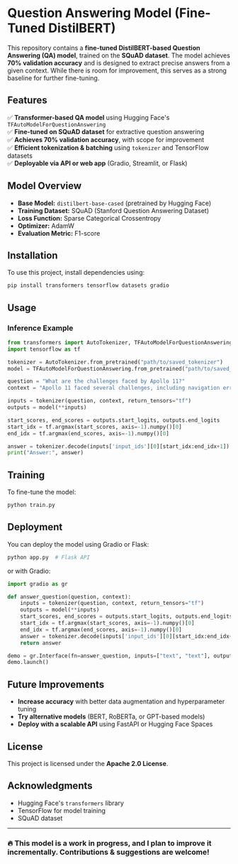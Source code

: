 # Question Answering Model (Fine-Tuned DistilBERT)

This repository contains a **fine-tuned DistilBERT-based Question Answering (QA) model**, trained on the **SQuAD dataset**. The model achieves **70% validation accuracy** and is designed to extract precise answers from a given context. While there is room for improvement, this serves as a strong baseline for further fine-tuning.

## Features
✅ **Transformer-based QA model** using Hugging Face's `TFAutoModelForQuestionAnswering`  
✅ **Fine-tuned on SQuAD dataset** for extractive question answering  
✅ **Achieves 70% validation accuracy**, with scope for improvement  
✅ **Efficient tokenization & batching** using `tokenizer` and TensorFlow datasets  
✅ **Deployable via API or web app** (Gradio, Streamlit, or Flask)  

## Model Overview
- **Base Model:** `distilbert-base-cased` (pretrained by Hugging Face)
- **Training Dataset:** SQuAD (Stanford Question Answering Dataset)
- **Loss Function:** Sparse Categorical Crossentropy
- **Optimizer:** AdamW
- **Evaluation Metric:** F1-score

## Installation
To use this project, install dependencies using:

```bash
pip install transformers tensorflow datasets gradio
```

## Usage
### **Inference Example**
```python
from transformers import AutoTokenizer, TFAutoModelForQuestionAnswering
import tensorflow as tf

tokenizer = AutoTokenizer.from_pretrained("path/to/saved_tokenizer")
model = TFAutoModelForQuestionAnswering.from_pretrained("path/to/saved_model")

question = "What are the challenges faced by Apollo 11?"
context = "Apollo 11 faced several challenges, including navigation errors, an overloaded computer, and a nearly failed ascent due to a broken switch."

inputs = tokenizer(question, context, return_tensors="tf")
outputs = model(**inputs)

start_scores, end_scores = outputs.start_logits, outputs.end_logits
start_idx = tf.argmax(start_scores, axis=-1).numpy()[0]
end_idx = tf.argmax(end_scores, axis=-1).numpy()[0]

answer = tokenizer.decode(inputs['input_ids'][0][start_idx:end_idx+1])
print("Answer:", answer)
```

## Training
To fine-tune the model:
```python
python train.py
```

## Deployment
You can deploy the model using Gradio or Flask:

```bash
python app.py  # Flask API
```

or with Gradio:
```python
import gradio as gr

def answer_question(question, context):
    inputs = tokenizer(question, context, return_tensors="tf")
    outputs = model(**inputs)
    start_scores, end_scores = outputs.start_logits, outputs.end_logits
    start_idx = tf.argmax(start_scores, axis=-1).numpy()[0]
    end_idx = tf.argmax(end_scores, axis=-1).numpy()[0]
    answer = tokenizer.decode(inputs['input_ids'][0][start_idx:end_idx+1])
    return answer

demo = gr.Interface(fn=answer_question, inputs=["text", "text"], outputs="text")
demo.launch()
```

## Future Improvements
- **Increase accuracy** with better data augmentation and hyperparameter tuning
- **Try alternative models** (BERT, RoBERTa, or GPT-based models)
- **Deploy with a scalable API** using FastAPI or Hugging Face Spaces

## License
This project is licensed under the **Apache 2.0 License**.

## Acknowledgments
- Hugging Face's `transformers` library
- TensorFlow for model training
- SQuAD dataset

---
### 🔥 This model is a **work in progress**, and I plan to improve it incrementally. Contributions & suggestions are welcome!

